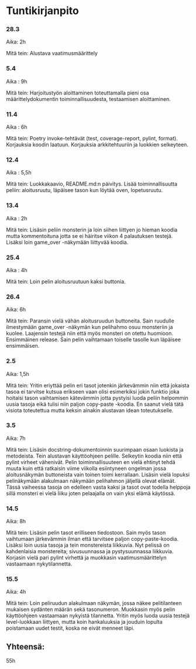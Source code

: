 # Tuntikirjanpito

### 28.3
Aika: 2h

Mitä tein: Alustava vaatimusmäärittely

### 5.4
Aika : 9h

Mitä tein: Harjoitustyön aloittaminen toteuttamalla pieni osa määrittelydokumentin toiminnallisuudesta, testaamisen aloittaminen.

### 11.4
Aika : 6h

Mitä tein: Poetry invoke-tehtävät (test, coverage-report, pylint, format). Korjauksia koodin laatuun. Korjauksia arkkitehtuuriin ja luokkien selkeyteen.

### 12.4
Aika : 5,5h

Mitä tein: Luokkakaavio, README.md:n päivitys. Lisää toiminnallisuutta peliin: aloitusruutu, läpäisee tason kun löytää oven, lopetusruutu.

### 13.4
Aika : 2h

Mitä tein: Lisäsin peliin monsterin ja loin siihen liittyen jo hieman koodia mutta kommentoituna jotta se ei häiritse viikon 4 palautuksen testejä. Lisäksi loin game_over -näkymään liittyvää koodia.

### 25.4
Aika : 4h

Mitä tein: Loin pelin aloitusruutuun kaksi buttonia. 

### 26.4
Aika: 6h

Mitä tein: Paransin vielä vähän aloitusruudun buttoneita. Sain ruudulle ilmestymään game_over -näkymän kun pelihahmo osuu monsteriin ja kuolee. Laajensin testejä niin että myös monsteri on otettu huomioon. Ensimmäinen release. Sain pelin vaihtamaan toiselle tasolle kun läpäisee ensimmäisen.

### 2.5
Aika: 1,5h

Mitä tein: Yritin eriyttää pelin eri tasot jotenkin järkevämmin niin että jokaista tasoa ei tarvitse kutsua erikseen vaan olisi esimerkiksi jokin funktio joka hoitaisi tason vaihtamisen kätevämmin jotta pystyisi luoda peliin helpommin uusia tasoja eikä tulisi niin paljon copy-paste -koodia. En saanut vielä tätä visiota toteutettua mutta keksin ainakin alustavan idean toteutukselle.

### 3.5
Aika: 7h

Mitä tein: Lisäsin docstring-dokumentoinnin suurimpaan osaan luokista ja metodeista. Tein alustavan käyttöohjeen pelille. Selkeytin koodia niin että pylint virheet vähenivät. Pelin toiminnallisuuteen en vielä ehtinyt tehdä muuta kuin että ratkaisin viime viikolla esiintyneen ongelman jossa aloitusnäkymän buttoneista vain toinen toimi kerrallaan. Lisäsin vielä lopuksi pelinäkymään alakulmaan näkymään pelihahmon jäljellä olevat elämät. Tässä vaiheessa tasoja on edelleen vasta kaksi ja tasot ovat todella helppoja sillä monsteri ei vielä liiku joten pelaajalla on vain yksi elämä käytössä.

### 14.5
Aika: 8h

Mitä tein: Lisäsin pelin tasot erilliseen tiedostoon. Sain myös tason vaihtumaan järkevämmin ilman että tarvitsee paljon copy-paste-koodia. Lisäksi loin uusia tasoja ja tein monstereista liikkuvia. Nyt pelissä on kahdenlaisia monstereita; sivusuunnassa ja pystysuunnassa liikkuvia. Korjasin vielä pari pylint virhettä ja muokkasin vaatimusmäärittelyn vastaamaan nykytilannetta.

### 15.5
Aika: 4h

Mitä tein: Loin peliruudun alakulmaan näkymän, jossa näkee pelitilanteen mukaisen sydänten määrän sekä tasonumeron. Muokkasin myös pelin käyttöohjeen vastaamaan nykyistä tilannetta. Yritin myös luoda uusia testejä level-luokkaan liittyen, mutta koin hankaluuksia ja jouduin lopulta poistamaan uudet testit, koska ne eivät menneet läpi.

## Yhteensä:
55h

